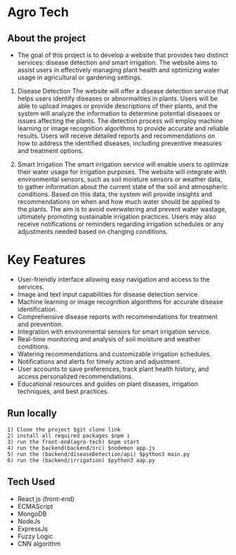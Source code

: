 
# Agro Tech

## About the project
* The goal of this project is to develop a website that provides two distinct services: disease detection and smart irrigation. The website aims to assist users in effectively managing plant health and optimizing water usage in agricultural or gardening settings.

1) Disease Detection
The website will offer a disease detection service that helps users identify diseases or abnormalities in plants. Users will be able to upload images or provide descriptions of their plants, and the system will analyze the information to determine potential diseases or issues affecting the plants. The detection process will employ machine learning or image recognition algorithms to provide accurate and reliable results. Users will receive detailed reports and recommendations on how to address the identified diseases, including preventive measures and treatment options.

2) Smart Irrigation
The smart irrigation service will enable users to optimize their water usage for irrigation purposes. The website will integrate with environmental sensors, such as soil moisture sensors or weather data, to gather information about the current state of the soil and atmospheric conditions. Based on this data, the system will provide insights and recommendations on when and how much water should be applied to the plants. The aim is to avoid overwatering and prevent water wastage, ultimately promoting sustainable irrigation practices. Users may also receive notifications or reminders regarding irrigation schedules or any adjustments needed based on changing conditions.

# Key Features

* User-friendly interface allowing easy navigation and access to the services.
* Image and text input capabilities for disease detection service.
* Machine learning or image recognition algorithms for accurate disease identification.
* Comprehensive disease reports with recommendations for treatment and prevention.
* Integration with environmental sensors for smart irrigation service.
* Real-time monitoring and analysis of soil moisture and weather conditions.
* Watering recommendations and customizable irrigation schedules.
* Notifications and alerts for timely action and adjustment.
* User accounts to save preferences, track plant health history, and access personalized recommendations.
* Educational resources and guides on plant diseases, irrigation techniques, and best practices.

## Run locally
    1) Clone the project $git clone link
    2) install all required packages $npm i 
    3) run the front-end(agro-tech) $npm start
    4) run the backend(backend/src) $nodemon app.js
    5) run the (backend/diseaseDetection/api) $python3 main.py
    6) run the (backend/irrigation) $python3 aap.py


## Tech Used
* React js (front-end)
* ECMAScript
* MongoDB
* NodeJs
* ExpressJs
* Fuzzy Logic
* CNN algorithm





